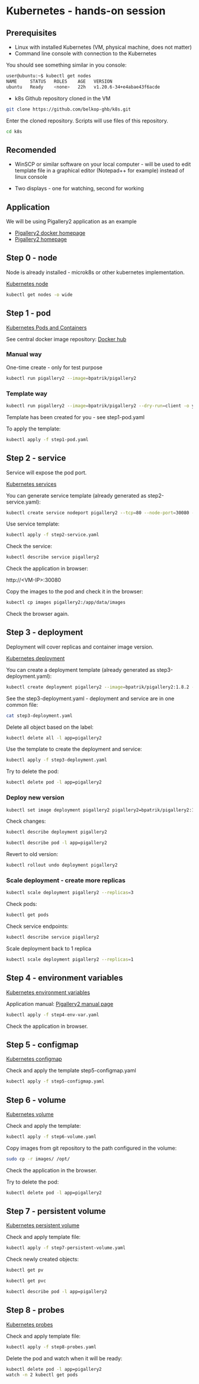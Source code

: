 # Kubernetes - hands-on session

## Prerequisites

* Linux with installed Kubernetes (VM, physical machine, does not matter)
* Command line console with connection to the Kubernetes

You should see something similar in you console:

```sh
user@ubuntu:~$ kubectl get nodes
NAME     STATUS   ROLES    AGE   VERSION
ubuntu   Ready    <none>   22h   v1.20.6-34+e4abae43f6acde
```

* k8s Github repository cloned in the VM
```sh
git clone https://github.com/belkop-ghb/k8s.git
```

Enter the cloned repository. Scripts will use files of this repository.
```sh
cd k8s
```

## Recomended

* WinSCP or similar software on your local computer - will be used to edit template file in a graphical editor (Notepad++ for example) instead of linux console

* Two displays - one for watching, second for working

## Application

We will be using Pigallery2 application as an example

* [Pigallery2 docker homepage](https://hub.docker.com/r/bpatrik/pigallery2 "Pigallery2 docker homepage")
* [Pigallery2 homepage](http://bpatrik.github.io/pigallery2/ "Pigallery2 homepage")

## Step 0 - node

Node is already installed - microk8s or other kubernetes implementation.

[Kubernetes node](https://kubernetes.io/docs/concepts/architecture/nodes/ "Kubernetes node")

```sh
kubectl get nodes -o wide
```

## Step 1 - pod

[Kubernetes Pods and Containers](https://kubernetes.io/docs/tasks/configure-pod-container/ "Kubernetes Pods and Containers")

See central docker image repository:
[Docker hub](https://hub.docker.com/ "Docker hub")

### Manual way

One-time create - only for test purpose

```sh
kubectl run pigallery2 --image=bpatrik/pigallery2
```

### Template way

```sh
kubectl run pigallery2 --image=bpatrik/pigallery2 --dry-run=client -o yaml > template.yaml
```

Template has been created for you - see step1-pod.yaml

To apply the template:

```sh
kubectl apply -f step1-pod.yaml
```

## Step 2 - service

Service will expose the pod port.

[Kubernetes services](https://kubernetes.io/docs/concepts/services-networking/service/ "Kubernetes services")

You can generate service template (already generated as step2-service.yaml):

```sh
kubectl create service nodeport pigallery2 --tcp=80 --node-port=30080 --dry-run=client -o yaml > templateService.yaml
```

Use service template:

```sh
kubectl apply -f step2-service.yaml
```

Check the service:

```sh
kubectl describe service pigallery2
```

Check the application in browser:

http://\<VM-IP>:30080

Copy the images to the pod and check it in the browser:

```sh
kubectl cp images pigallery2:/app/data/images
```

Check the browser again.

## Step 3 - deployment

Deployment will cover replicas and container image version.

[Kubernetes deployment](https://kubernetes.io/docs/concepts/workloads/controllers/deployment/ "Kubernetes deployment")

You can create a deployment template (already generated as step3-deployment.yaml):

```sh
kubectl create deployment pigallery2 --image=bpatrik/pigallery2:1.8.2 --replicas=1 -o yaml --dry-run=client > deploymentTemplate.yaml
```

See the step3-deployment.yaml - deployment and service are in one common file:

```sh
cat step3-deployment.yaml
```

Delete all object based on the label:

```sh
kubectl delete all -l app=pigallery2
```

Use the template to create the deployment and service:

```sh
kubectl apply -f step3-deployment.yaml
```

Try to delete the pod:

```sh
kubectl delete pod -l app=pigallery2
```

### Deploy new version

```sh
kubectl set image deployment pigallery2 pigallery2=bpatrik/pigallery2:1.8.5
```

Check changes:

```sh
kubectl describe deployment pigallery2
```

```sh
kubectl describe pod -l app=pigallery2
```

Revert to old version:

```sh
kubectl rollout undo deployment pigallery2
```

### Scale deployment - create more replicas

```sh
kubectl scale deployment pigallery2 --replicas=3 
```

Check pods:

```sh
kubectl get pods
```

Check service endpoints:

```sh
kubectl describe service pigallery2
```

Scale deployment back to 1 replica

```sh
kubectl scale deployment pigallery2 --replicas=1
```

## Step 4 - environment variables

[Kubernetes environment variables](https://kubernetes.io/docs/tasks/inject-data-application/define-environment-variable-container/ "Kubernetes environment variables")

Application manual:
[Pigallery2 manual page](https://github.com/bpatrik/pigallery2/blob/master/MANPAGE.md "Pigallery2 manual page")

```sh
kubectl apply -f step4-env-var.yaml
```

Check the application in browser.

## Step 5 - configmap

[Kubernetes configmap](https://kubernetes.io/docs/tasks/configure-pod-container/configure-pod-configmap/ "Kubernetes configmap")

Check and apply the template step5-configmap.yaml

```sh
kubectl apply -f step5-configmap.yaml
```

## Step 6 - volume

[Kubernetes volume](https://kubernetes.io/docs/concepts/storage/volumes/ "Kubernetes volume")

Check and apply the template:

```sh
kubectl apply -f step6-volume.yaml
```

Copy images from git repository to the path configured in the volume:

```sh
sudo cp -r images/ /opt/
```

Check the application in the browser.

Try to delete the pod:

```sh
kubectl delete pod -l app=pigallery2
```

## Step 7 - persistent volume

[Kubernetes persistent volume](https://kubernetes.io/docs/tasks/configure-pod-container/configure-persistent-volume-storage/ "Kubernetes persistent volume")

Check and apply template file:

```sh
kubectl apply -f step7-persistent-volume.yaml
```

Check newly created objects:
```sh
kubectl get pv
```

```sh
kubectl get pvc
```

```sh
kubectl describe pod -l app=pigallery2
```

## Step 8 - probes

[Kubernetes probes](https://kubernetes.io/docs/tasks/configure-pod-container/configure-liveness-readiness-startup-probes/ "Kubernetes probes")

Check and apply template file:

```sh
kubectl apply -f step8-probes.yaml
```

Delete the pod and watch when it will be ready:

```sh
kubectl delete pod -l app=pigallery2
watch -n 2 kubectl get pods
```
